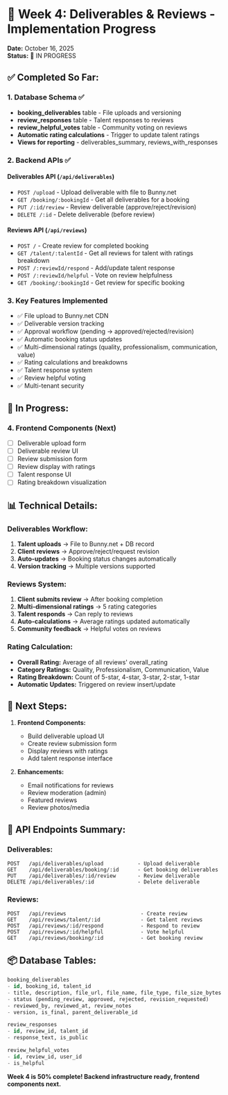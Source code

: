 # 📝 Week 4: Deliverables & Reviews - Implementation Progress

**Date:** October 16, 2025  
**Status:** 🔄 IN PROGRESS

## ✅ **Completed So Far:**

### **1. Database Schema** ✅
- **booking_deliverables** table - File uploads and versioning
- **review_responses** table - Talent responses to reviews
- **review_helpful_votes** table - Community voting on reviews
- **Automatic rating calculations** - Trigger to update talent ratings
- **Views for reporting** - deliverables_summary, reviews_with_responses

### **2. Backend APIs** ✅

#### **Deliverables API (`/api/deliverables`)**
- `POST /upload` - Upload deliverable with file to Bunny.net
- `GET /booking/:bookingId` - Get all deliverables for a booking
- `PUT /:id/review` - Review deliverable (approve/reject/revision)
- `DELETE /:id` - Delete deliverable (before review)

#### **Reviews API (`/api/reviews`)**
- `POST /` - Create review for completed booking
- `GET /talent/:talentId` - Get all reviews for talent with ratings breakdown
- `POST /:reviewId/respond` - Add/update talent response
- `POST /:reviewId/helpful` - Vote on review helpfulness
- `GET /booking/:bookingId` - Get review for specific booking

### **3. Key Features Implemented**
- ✅ File upload to Bunny.net CDN
- ✅ Deliverable version tracking
- ✅ Approval workflow (pending → approved/rejected/revision)
- ✅ Automatic booking status updates
- ✅ Multi-dimensional ratings (quality, professionalism, communication, value)
- ✅ Rating calculations and breakdowns
- ✅ Talent response system
- ✅ Review helpful voting
- ✅ Multi-tenant security

## 🔄 **In Progress:**

### **4. Frontend Components** (Next)
- [ ] Deliverable upload form
- [ ] Deliverable review UI
- [ ] Review submission form
- [ ] Review display with ratings
- [ ] Talent response UI
- [ ] Rating breakdown visualization

## 📊 **Technical Details:**

### **Deliverables Workflow:**
1. **Talent uploads** → File to Bunny.net + DB record
2. **Client reviews** → Approve/reject/request revision
3. **Auto-updates** → Booking status changes automatically
4. **Version tracking** → Multiple versions supported

### **Reviews System:**
1. **Client submits review** → After booking completion
2. **Multi-dimensional ratings** → 5 rating categories
3. **Talent responds** → Can reply to reviews
4. **Auto-calculations** → Average ratings updated automatically
5. **Community feedback** → Helpful votes on reviews

### **Rating Calculation:**
- **Overall Rating:** Average of all reviews' overall_rating
- **Category Ratings:** Quality, Professionalism, Communication, Value
- **Rating Breakdown:** Count of 5-star, 4-star, 3-star, 2-star, 1-star
- **Automatic Updates:** Triggered on review insert/update

## 🎯 **Next Steps:**

1. **Frontend Components:**
   - Build deliverable upload UI
   - Create review submission form
   - Display reviews with ratings
   - Add talent response interface

2. **Enhancements:**
   - Email notifications for reviews
   - Review moderation (admin)
   - Featured reviews
   - Review photos/media

## 🔧 **API Endpoints Summary:**

### **Deliverables:**
```
POST   /api/deliverables/upload           - Upload deliverable
GET    /api/deliverables/booking/:id      - Get booking deliverables
PUT    /api/deliverables/:id/review       - Review deliverable
DELETE /api/deliverables/:id              - Delete deliverable
```

### **Reviews:**
```
POST   /api/reviews                        - Create review
GET    /api/reviews/talent/:id             - Get talent reviews
POST   /api/reviews/:id/respond            - Respond to review
POST   /api/reviews/:id/helpful            - Vote helpful
GET    /api/reviews/booking/:id            - Get booking review
```

## 📦 **Database Tables:**

```sql
booking_deliverables
- id, booking_id, talent_id
- title, description, file_url, file_name, file_type, file_size_bytes
- status (pending_review, approved, rejected, revision_requested)
- reviewed_by, reviewed_at, review_notes
- version, is_final, parent_deliverable_id

review_responses
- id, review_id, talent_id
- response_text, is_public

review_helpful_votes
- id, review_id, user_id
- is_helpful
```

**Week 4 is 50% complete! Backend infrastructure ready, frontend components next.**
